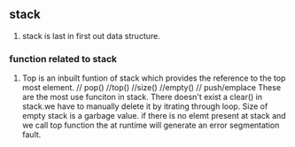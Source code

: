 ## stack
1. stack is last in first out data structure.
### function related to stack
1. Top is an inbuilt funtion of stack which provides the reference to the top most element.
// pop()
//top()
//size()
//empty()
// push/emplace
These are the most use funciton in stack.
There doesn't exist a clear() in stack.we have to manually delete it by itrating through loop.
Size of empty stack is a garbage value.
if there is no elemt present at stack and we call top function the at runtime   will generate an error segmentation fault.